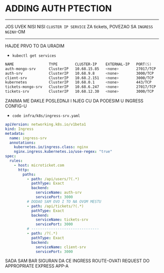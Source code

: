 # ADDING AUTH PTECTION





***


JOS UVEK NISI NISI `CLUSTER IP SERVICE` ZA tickets, POVEZAO SA `INGRESS NGINX`-OM


***

HAJDE PRVO TO DA URADIM

- `kubectl get services`

```zsh
NAME                TYPE        CLUSTER-IP    EXTERNAL-IP   PORT(S)     AGE
auth-mongo-srv      ClusterIP   10.68.15.85   <none>        27017/TCP   5d18h
auth-srv            ClusterIP   10.68.9.8     <none>        3000/TCP    5d18h
client-srv          ClusterIP   10.68.2.151   <none>        3000/TCP    5d18h
kubernetes          ClusterIP   10.68.0.1     <none>        443/TCP     22d
tickets-mongo-srv   ClusterIP   10.68.6.247   <none>        27017/TCP   16h
tickets-srv         ClusterIP   10.68.12.30   <none>        3000/TCP    16h

```

ZANIMA ME DAKLE POSLEDNJI I NJEG CU DA PODESIM U INGRESS CONFIG-U

- `code infra/k8s/ingress-srv.yaml`

```yaml
apiVersion: networking.k8s.io/v1beta1
kind: Ingress
metadata:
  name: ingress-srv
  annotations:
    kubernetes.io/ingress.class: nginx
    nginx.ingress.kubernetes.io/use-regex: "true"
spec:
  rules:
    - host: microticket.com
      http:
        paths:
          - path: /api/users/?(.*)
            pathType: Exact
            backend:
              serviceName: auth-srv
              servicePort: 3000
          # DODAO SAM OVO I TO NA OVOM MESTU
          - path: /api/tickets/?(.*)
            pathType: Exact
            backend:
              serviceName: tickets-srv
              servicePort: 3000
          # -------------------------------
          - path: /?(.*)
            pathType: Exact
            backend:
              serviceName: client-srv
              servicePort: 3000
```

SADA SAM BAR SIGURAN DA CE INGRESS ROUTE-OVATI REQUEST DO APPROPRIATE EXPRESS APP-A

